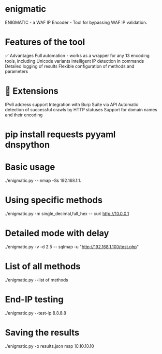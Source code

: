 # enigmatic
ENIGMATIC - a WAF IP Encoder - Tool for bypassing WAF IP validation.

# Features of the tool
✅ Advantages
Full automation - works as a wrapper for any
13 encoding tools, including Unicode variants
Intelligent IP detection in commands
Detailed logging of results
Flexible configuration of methods and parameters

# 🔧 Extensions
IPv6 address support
Integration with Burp Suite via API
Automatic detection of successful crawls by HTTP statuses
Support for domain names and their encoding

# pip install requests pyyaml dnspython

# Basic usage
./enigmatic.py -- nmap -Ss 192.168.1.1.


# Using specific methods

./enigmatic.py -m single_decimal,full_hex -- curl http://10.0.0.1


# Detailed mode with delay

./enigmatic.py -v -d 2.5 -- sqlmap -u "http://192.168.1.100/test.php"


# List of all methods

./enigmatic.py --list of methods


# End-IP testing

./enigmatic.py --test-ip 8.8.8.8


# Saving the results

./enigmatic.py -o results.json map 10.10.10.10
